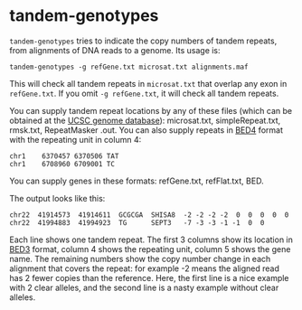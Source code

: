 # tandem-genotypes

`tandem-genotypes` tries to indicate the copy numbers of tandem
repeats, from alignments of DNA reads to a genome.  Its usage is:

    tandem-genotypes -g refGene.txt microsat.txt alignments.maf

This will check all tandem repeats in `microsat.txt` that overlap any
exon in `refGene.txt`.  If you omit `-g refGene.txt`, it will check
all tandem repeats.

You can supply tandem repeat locations by any of these files (which
can be obtained at the [UCSC genome
database](http://genome.ucsc.edu/)): microsat.txt, simpleRepeat.txt,
rmsk.txt, RepeatMasker .out.  You can also supply repeats in
[BED4](https://genome.ucsc.edu/FAQ/FAQformat.html#format1) format with
the repeating unit in column 4:

    chr1    6370457 6370506 TAT
    chr1    6708960 6709001 TC

You can supply genes in these formats: refGene.txt, refFlat.txt, BED.

The output looks like this:

    chr22  41914573  41914611  GCGCGA  SHISA8  -2 -2 -2 -2  0  0  0  0  0
    chr22  41994883  41994923  TG      SEPT3   -7 -3 -3 -1 -1  0  0

Each line shows one tandem repeat.  The first 3 columns show its
location in [BED3](https://genome.ucsc.edu/FAQ/FAQformat.html#format1)
format, column 4 shows the repeating unit, column 5 shows the gene
name.  The remaining numbers show the copy number change in each
alignment that covers the repeat: for example -2 means the aligned
read has 2 fewer copies than the reference.  Here, the first line is a
nice example with 2 clear alleles, and the second line is a nasty
example without clear alleles.
